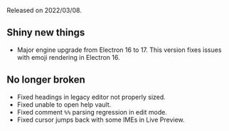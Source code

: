 Released on 2022/03/08.

## Shiny new things

- Major engine upgrade from Electron 16 to 17.  This version fixes issues with emoji rendering in Electron 16.

## No longer broken

- Fixed headings in legacy editor not properly sized.
- Fixed unable to open help vault.
- Fixed comment `%%` parsing regression in edit mode.
- Fixed cursor jumps back with some IMEs in Live Preview.
